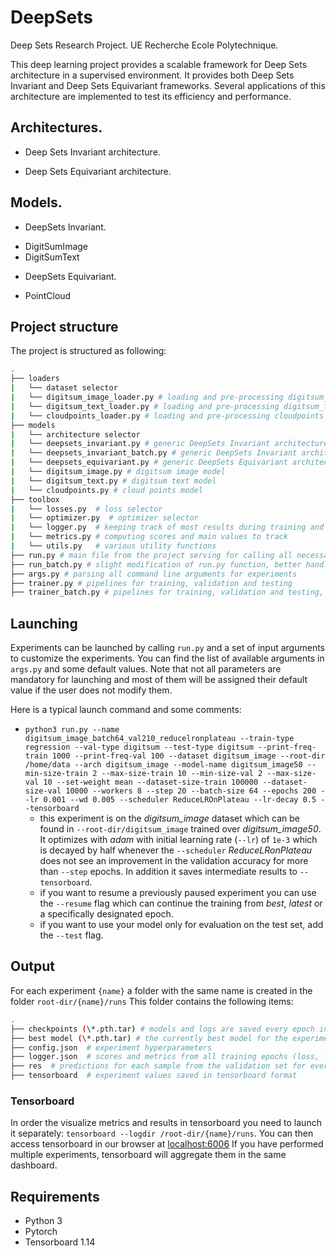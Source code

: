 # DeepSets

Deep Sets Research Project. UE Recherche Ecole Polytechnique.

This deep learning project provides a scalable framework for Deep Sets architecture in a supervised environment. It provides both Deep Sets Invariant and Deep Sets Equivariant frameworks. Several applications of this architecture are implemented to test its efficiency and performance.

## Architectures.

- Deep Sets Invariant architecture.

- Deep Sets Equivariant architecture.

## Models.

- DeepSets Invariant.
+ DigitSumImage
+ DigitSumText

- DeepSets Equivariant.
+ PointCloud

## Project structure

The project is structured as following:

```bash
.
├── loaders
|   └── dataset selector
|   └── digitsum_image_loader.py # loading and pre-processing digitsum_image data
|	└── digitsum_text_loader.py # loading and pre-processing digitsum_text data
|	└── cloudpoints_loader.py # loading and pre-processing cloudpoints data
├── models
|   └── architecture selector
|   └── deepsets_invariant.py # generic DeepSets Invariant architecture
|	└── deepsets_invariant_batch.py # generic DeepSets Invariant architecture, better handling batches. Only used in run_batch.py
|	└── deepsets_equivariant.py # generic DeepSets Equivariant architecture
|   └── digitsum_image.py # digitsum image model
|   └── digitsum_text.py # digitsum text model
|	└── cloudpoints.py # cloud points model
├── toolbox
|	└── losses.py  # loss selector
|	└── optimizer.py  # optimizer selector
|   └── logger.py  # keeping track of most results during training and storage to static .html file
|   └── metrics.py # computing scores and main values to track
|   └── utils.py   # various utility functions
├── run.py # main file from the project serving for calling all necessary functions for training and testing
├── run_batch.py # slight modification of run.py function, better handling batches
├── args.py # parsing all command line arguments for experiments
├── trainer.py # pipelines for training, validation and testing
├── trainer_batch.py # pipelines for training, validation and testing, slight modification of trainer.py, better handling batches. Only used in run_batch.py
```

## Launching
Experiments can be launched by calling `run.py` and a set of input arguments to customize the experiments. You can find the list of available arguments in `args.py` and some default values. Note that not all parameters are mandatory for launching and most of them will be assigned their default value if the user does not modify them.

Here is a typical launch command and some comments:

- `python3 run.py --name digitsum_image_batch64_val210_reducelronplateau --train-type regression --val-type digitsum --test-type digitsum --print-freq-train 1000 --print-freq-val 100 --dataset digitsum_image --root-dir /home/data --arch digitsum_image --model-name digitsum_image50 --min-size-train 2 --max-size-train 10 --min-size-val 2 --max-size-val 10 --set-weight mean --dataset-size-train 100000 --dataset-size-val 10000 --workers 8 --step 20 --batch-size 64 --epochs 200 --lr 0.001 --wd 0.005 --scheduler ReduceLROnPlateau --lr-decay 0.5 --tensorboard`
  + this experiment is on the _digitsum_image_ dataset which can be found in `--root-dir/digitsum_image` trained over _digitsum_image50_. It optimizes with _adam_ with initial learning rate (`--lr`) of `1e-3` which is decayed by half whenever the `--scheduler` _ReduceLRonPlateau_ does not see an improvement in the validation accuracy for more than `--step` epochs. In addition it saves intermediate results to `--tensorboard`.
  + if you want to resume a previously paused experiment you can use the `--resume` flag which can continue the training from _best_, _latest_ or a specifically designated epoch.
  + if you want to use your model only for evaluation on the test set, add the `--test` flag.
 
## Output
For each experiment `{name}` a folder with the same name is created in the folder `root-dir/{name}/runs`
 This folder contains the following items:

```bash
.
├── checkpoints (\*.pth.tar) # models and logs are saved every epoch in .tar files. Non-modulo 5 epochs are then deleted.
├── best model (\*.pth.tar) # the currently best model for the experiment is saved separately
├── config.json  # experiment hyperparameters
├── logger.json  # scores and metrics from all training epochs (loss, learning rate, accuracy,etc.)
├── res  # predictions for each sample from the validation set for every epoch
├── tensorboard  # experiment values saved in tensorboard format
 ```

### Tensorboard
In order the visualize metrics and results in tensorboard you need to launch it separately: `tensorboard --logdir /root-dir/{name}/runs`. You can then access tensorboard in our browser at [localhost:6006](localhost:6006)
If you have performed multiple experiments, tensorboard will aggregate them in the same dashboard.
  
  
 ## Requirements
 - Python 3
 - Pytorch
 - Tensorboard 1.14